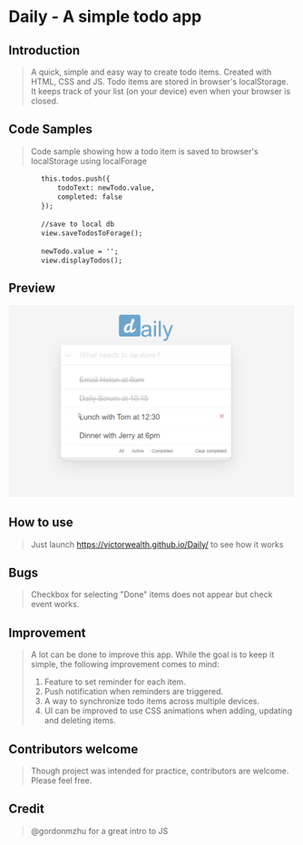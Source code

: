 # Daily - A simple todo app

## Introduction

>A quick, simple and easy way to create todo items. Created with HTML, CSS and JS. Todo items are stored in browser's localStorage.
It keeps track of your list (on your device) even when your browser is closed.

## Code Samples

> Code sample showing how a todo item is saved to browser's localStorage using localForage

            this.todos.push({
                todoText: newTodo.value, 
                completed: false
            });
            
            //save to local db
            view.saveTodosToForage();

            newTodo.value = '';
            view.displayTodos();

## Preview
![alt text](https://github.com/victorwealth/Daily/blob/master/daily-preview.png)
        

## How to use

> Just launch https://victorwealth.github.io/Daily/ to see how it works

## Bugs
> Checkbox for selecting "Done" items does not appear but check event works.

## Improvement
> A lot can be done to improve this app. While the goal is to keep it simple, the following improvement comes to mind:
> 1. Feature to set reminder for each item.
> 2. Push notification when reminders are triggered.
> 3. A way to synchronize todo items across multiple devices.
> 4. UI can be improved to use CSS animations when adding, updating and deleting items.

## Contributors welcome
> Though project was intended for practice, contributors are welcome. Please feel free.

## Credit
>@gordonmzhu for a great intro to JS
